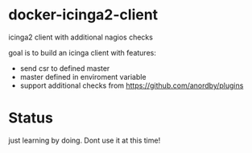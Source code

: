 # docker-icinga2-client
icinga2 client with additional nagios checks

goal is to build an icinga client with features:
* send csr to defined master
* master defined in enviroment variable
* support additional checks from https://github.com/anordby/plugins

# Status
just learning by doing. Dont use it at this time!
